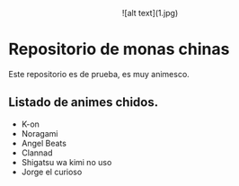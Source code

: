 

<p align="center">
![alt text](1.jpg)
</p>


# Repositorio de monas chinas
Este repositorio es de prueba, es muy animesco.

## Listado de animes chidos.

- K-on
- Noragami
- Angel Beats
- Clannad
- Shigatsu wa kimi no uso
- Jorge el curioso
